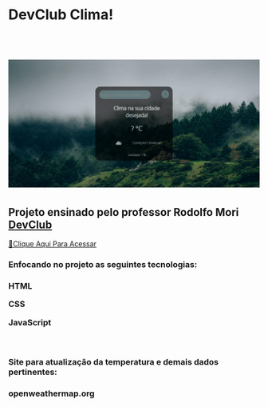 <h1> DevClub Clima! <h1>
<br>
<img src="https://raw.githubusercontent.com/ViniFerAlbuquerque/ProjetoDevClubClima/8072450ddc25d8b4ec8d283fde95793766d2b7e7/assets/screencapture-viniferalbuquerque-devclub-clima-netlify-app-2023-02-14-21_57_31.png">
<br>
<h2>Projeto ensinado pelo professor Rodolfo Mori <a href="https://rodolfomori.com.br/devclub">DevClub</a></h2>

[🔗Clique Aqui Para Acessar](https://viniferalbuquerque-devclub-clima.netlify.app)
<br>
<h3>Enfocando no projeto as seguintes tecnologias:<h3>
<p>HTML<p>
<p>CSS<p>
<p>JavaScript<p>
<br>
<h3>Site para atualização da temperatura e demais dados pertinentes:<h3>
<p>openweathermap.org<p>
